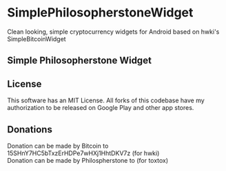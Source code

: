 # SimplePhilosopherstoneWidget

Clean looking, simple cryptocurrency widgets for Android based on hwki's SimpleBitcoinWidget


## Simple Philosopherstone Widget

<!-- <a href='https://play.google.com/store/apps/details?id=com.brentpanther.bitcoinwidget&pcampaignid=MKT-Other-global-all-co-prtnr-py-PartBadge-Mar2515-1'><img alt='Get it on Google Play' src='https://play.google.com/intl/en_us/badges/images/generic/en_badge_web_generic.png' height="80pt"/></a>

<a href="http://fdroid.org/packages/com.brentpanther.bitcoinwidget/">
    <img src="https://f-droid.org/badge/get-it-on.png"
         alt="Get it on F-Droid" height="80">
</a>
-->
## License

This software has an MIT License. All forks of this codebase have my authorization to be released on Google Play and other app stores.


## Donations

Donation can be made by Bitcoin to         15SHnY7HC5bTxzErHDPe7wHXj1HhtDKV7z (for hwki) <br>
Donation can be made by Philospherstone to                                    (for toxtox)